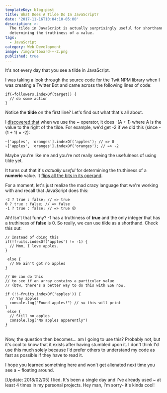 ```yaml
---
templateKey: blog-post
title: What Does A Tilde Do In JavaScript?
date: '2017-11-16T10:04:10-05:00'
description: >-
  The tilde in JavaScript is actually surprisingly useful for shorthand
  determining the truthiness of a value.
tags:
  - JavaScript
category: Web Development
image: /img/artboard-–-2.png
published: true
---
```

It's not every day that you see a tilde in JavaScript.

I was taking a look through the source code for the Twit NPM library when I was creating a Twitter Bot and came across the following lines of code:

```
if(~followers.indexOf(target)) {
  // do some action
}
```

Notice the **tilde** on the first line? Let's find out what that's all about.

I [discovered that](https://stackoverflow.com/questions/12337360/javascript-tilde-twos-complement) when we use the ~ operator, it does -(A + 1) where A is the value to the right of the tilde. For example, we'd get -2 if we did this (since -(1 + 1) = -2):

```
~['apples', 'oranges'].indexOf('apples'); // => 0
~['apples', 'oranges'].indexOf('oranges'); // => -2
```

Maybe you're like me and you're not really seeing the usefulness of using tilde yet. 

It turns out that it's _actually useful_ for determining the truthiness of a **numeric** value. It [flips all the bits in its operand](https://stackoverflow.com/questions/12299665/what-does-a-tilde-do-when-it-precedes-an-expression).

For a moment, let's just realize the mad crazy language that we're working with and recall that JavaScript does this:

```
-2 ? true : false; // => true
0 ? true : false; // => false
-1 ? true : false; // => true 😲
```

Ah! Isn't that funny? -1 has a truthiness of **true** and the only integer that has a truthiness of **false** is 0. So really, we can use tilde as a shorthand.
 Check this out:

```
// Instead of doing this
if(!fruits.indexOf('apples') != -1) {
  // Mmm, I love apples.
}

 else {
  // We ain't got no apples
}

// We can do this 
// to see if an array contains a particular value 
// (btw, there's a better way to do this with ES6 now.

if (!!~fruits.indexOf('apples')) {
  // Yay apples
  console.log("Found apples!") // <= this will print
}
 else {
  // Still no apples
  console.log("No apples apparently")
}
```

\
Now, the question then becomes... am I going to use this? Probably not, but it's cool to know that it exists after having stumbled upon it. I don't think I'd use this much solely because I'd prefer others to understand my code as fast as possible if they have to read it.

I hope you learned something here and won't get alienated next time you see a ~ floating around.

\[Update: 2018/02/05] I lied. It's been a single day and I've already used ~ at least 4 times in my personal projects. Hey man, I'm sorry- it's kinda cool!
